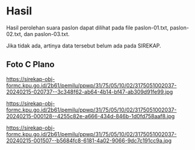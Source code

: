# Hasil

Hasil perolehan suara paslon dapat dilihat pada file paslon-01.txt, paslon-02.txt, dan paslon-03.txt.

Jika tidak ada, artinya data tersebut belum ada pada SIREKAP.

## Foto C Plano

https://sirekap-obj-formc.kpu.go.id/2b61/pemilu/ppwp/31/75/05/10/02/3175051002037-20240215-020737--3c348f62-ab64-4b14-bf47-ab309d91fe99.jpg

https://sirekap-obj-formc.kpu.go.id/2b61/pemilu/ppwp/31/75/05/10/02/3175051002037-20240215-000128--4255c82e-a666-434d-846b-1d0fd758aaf8.jpg

https://sirekap-obj-formc.kpu.go.id/2b61/pemilu/ppwp/31/75/05/10/02/3175051002037-20240215-001507--b5684fc8-6181-4a02-9066-9dc7c191cc9a.jpg

